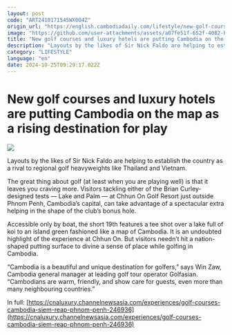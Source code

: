 ```yaml
---
layout: post
code: "ART2410171545WX0O4Z"
origin_url: "https://english.cambodiadaily.com/lifestyle/new-golf-courses-and-luxury-hotels-are-putting-cambodia-on-the-map-as-a-rising-destination-for-play-189468/"
image: "https://github.com/user-attachments/assets/a07fe51f-652f-4082-bf1a-2d7eb7e77c07"
title: "New golf courses and luxury hotels are putting Cambodia on the map as a rising destination for play"
description: "Layouts by the likes of Sir Nick Faldo are helping to establish the country as a rival to regional golf heavyweights like Thailand and Vietnam."
category: "LIFESTYLE"
language: "en"
date: 2024-10-25T09:29:17.022Z
---
```


# New golf courses and luxury hotels are putting Cambodia on the map as a rising destination for play

 ![](https://github.com/user-attachments/assets/7b0a47a5-d8f2-4994-bf3d-d25201f56f17)

Layouts by the likes of Sir Nick Faldo are helping to establish the country as a rival to regional golf heavyweights like Thailand and Vietnam.

The great thing about golf (at least when you are playing well) is that it leaves you craving more. Visitors tackling either of the Brian Curley-designed tests — Lake and Palm — at Chhun On Golf Resort just outside Phnom Penh, Cambodia’s capital, can take advantage of a spectacular extra helping in the shape of the club’s bonus hole.

Accessible only by boat, the short 19th features a tee shot over a lake full of koi to an island green fashioned like a map of Cambodia. It is an undoubted highlight of the experience at Chhun On. But visitors needn’t hit a nation-shaped putting surface to divine a sense of place while golfing in Cambodia.

“Cambodia is a beautiful and unique destination for golfers,” says Win Zaw, Cambodia general manager at leading golf tour operator Golfasian. “Cambodians are warm, friendly, and show care for guests, even more than many neighbouring countries.”

In full: [https://cnaluxury.channelnewsasia.com/experiences/golf-courses-cambodia-siem-reap-phnom-penh-246936](https://cnaluxury.channelnewsasia.com/experiences/golf-courses-cambodia-siem-reap-phnom-penh-246936)